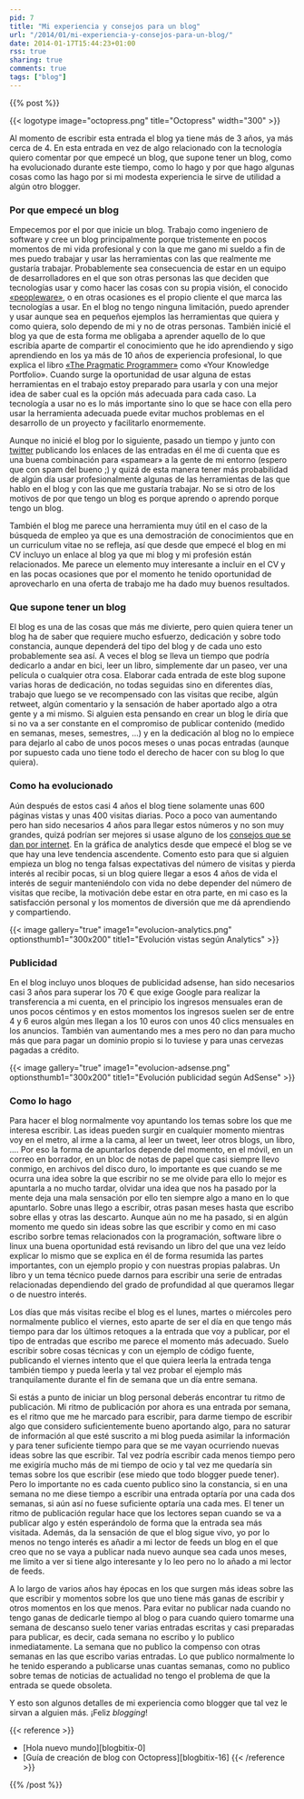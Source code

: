 ```yaml
---
pid: 7
title: "Mi experiencia y consejos para un blog"
url: "/2014/01/mi-experiencia-y-consejos-para-un-blog/"
date: 2014-01-17T15:44:23+01:00
rss: true
sharing: true
comments: true
tags: ["blog"]
---
```


{{% post %}}

{{< logotype image="octopress.png" title="Octopress" width="300" >}}

Al momento de escribir esta entrada el blog ya tiene más de 3 años, ya más cerca de 4. En esta entrada en vez de algo relacionado con la tecnología quiero comentar por que empecé un blog, que supone tener un blog, como ha evolucionado durante este tiempo, como lo hago y por que hago algunas cosas como las hago por si mi modesta experiencia le sirve de utilidad a algún otro blogger.

### Por que empecé un blog
Empecemos por el por que inicie un blog. Trabajo como ingeniero de software y cree un blog principalmente porque tristemente en pocos momentos de mi vida profesional y con la que me gano mi sueldo a fin de mes puedo trabajar y usar las herramientas con las que realmente me gustaría trabajar. Probablemente sea consecuencia de estar en un equipo de desarrolladores en el que son otras personas las que deciden que tecnologías usar y como hacer las cosas con su propia visión, el conocido [«peopleware»](https://es.wikipedia.org/wiki/Peopleware), o en otras ocasiones es el propio cliente el que marca las tecnologías a usar. En el blog no tengo ninguna limitación, puedo aprender y usar aunque sea en pequeños ejemplos las herramientas que quiera y como quiera, solo dependo de mi y no de otras personas. También inicié el blog ya que de esta forma me obligaba a aprender aquello de lo que escribía aparte de compartir el conocimiento que he ido aprendiendo y sigo aprendiendo en los ya más de 10 años de experiencia profesional, lo que explica el libro [«The Pragmatic Programmer»](http://www.amazon.com/The-Pragmatic-Programmer-Journeyman-Master/dp/020161622X) como «Your Knowledge Portfolio». Cuando surge la oportunidad de usar alguna de estas herramientas en el trabajo estoy preparado para usarla y con una mejor idea de saber cual es la opción más adecuada para cada caso. La tecnología a usar no es lo más importante sino lo que se hace con ella pero usar la herramienta adecuada puede evitar muchos problemas en el desarrollo de un proyecto y facilitarlo enormemente.

Aunque no inicié el blog por lo siguiente, pasado un tiempo y junto con [twitter](https://twitter.com/picodotdev/) publicando los enlaces de las entradas en él me di cuenta que es una buena combinación para «spamear» a la gente de mi entorno (espero que con spam del bueno ;) y quizá de esta manera tener más probabilidad de algún día usar profesionalmente algunas de las herramientas de las que hablo en el blog y con las que me gustaría trabajar. No se si otro de los motivos de por que tengo un blog es porque aprendo o aprendo porque tengo un blog.

También el blog me parece una herramienta muy útil en el caso de la búsqueda de empleo ya que es una demostración de conocimientos que en un curriculum vitae no se refleja, así que desde que empecé el blog en mi CV incluyo un enlace al blog ya que mi blog y mi profesión están relacionados. Me parece un elemento muy interesante a incluir en el CV y en las pocas ocasiones que por el momento he tenido oportunidad de aprovecharlo en una oferta de trabajo me ha dado muy buenos resultados.

### Que supone tener un blog
El blog es una de las cosas que más me divierte, pero quien quiera tener un blog ha de saber que requiere mucho esfuerzo, dedicación y sobre todo constancia, aunque dependerá del tipo del blog y de cada uno esto probablemente sea así. A veces el blog se lleva un tiempo que podría dedicarlo a andar en bici, leer un libro, simplemente dar un paseo, ver una película o cualquier otra cosa. Elaborar cada entrada de este blog supone varias horas de dedicación, no todas seguidas sino en diferentes días, trabajo que luego se ve recompensado con las visitas que recibe, algún retweet, algún comentario y la sensación de haber aportado algo a otra gente y a mi mismo. Si alguien esta pensando en crear un blog le diría que si no va a ser constante en el compromiso de publicar contenido (medido en semanas, meses, semestres, ...) y en la dedicación al blog no lo empiece para dejarlo al cabo de unos pocos meses o unas pocas entradas (aunque por supuesto cada uno tiene todo el derecho de hacer con su blog lo que quiera).

### Como ha evolucionado
Aún después de estos casi 4 años el blog tiene solamente unas 600 páginas vistas y unas 400 visitas diarias. Poco a poco van aumentando pero han sido necesarios 4 años para llegar estos números y no son muy grandes, quizá podrían ser mejores si usase alguno de los [consejos que se dan por internet](http://www.marketingguerrilla.es/). En la gráfica de analytics desde que empecé el blog se ve que hay una leve tendencia ascendente. Comento esto para que si alguien empieza un blog no tenga falsas expectativas del número de visitas y pierda interés al recibir pocas, si un blog quiere llegar a esos 4 años de vida el interés de seguir manteniéndolo con vida no debe depender del número de visitas que recibe, la motivación debe estar en otra parte, en mi caso es la satisfacción personal y los momentos de diversión que me dá aprendiendo y compartiendo.

{{< image
    gallery="true"
    image1="evolucion-analytics.png" optionsthumb1="300x200" title1="Evolución vistas según Analytics" >}}

### Publicidad
En el blog incluyo unos bloques de publicidad adsense, han sido necesarios casi 3 años para superar los 70 € que exige Google para realizar la transferencia a mi cuenta, en el principio los ingresos mensuales eran de unos pocos céntimos y en estos momentos los ingresos suelen ser de entre 4 y 6 euros algún mes llegan a los 10 euros con unos 40 clics mensuales en los anuncios. También van aumentando mes a mes pero no dan para mucho más que para pagar un dominio propio si lo tuviese y para unas cervezas pagadas a crédito.

{{< image
    gallery="true"
    image1="evolucion-adsense.png" optionsthumb1="300x200" title1="Evolución publicidad según AdSense" >}}

### Como lo hago
Para hacer el blog normalmente voy apuntando los temas sobre los que me interesa escribir. Las ideas pueden surgir en cualquier momento mientras voy en el metro, al irme a la cama, al leer un tweet, leer otros blogs, un libro, .... Por eso la forma de apuntarlos depende del momento, en el móvil, en un correo en borrador, en un bloc de notas de papel que casi siempre llevo conmigo, en archivos del disco duro, lo importante es que cuando se me ocurra una idea sobre la que escribir no se me olvide para ello lo mejor es apuntarla a no mucho tardar, olvidar una idea que nos ha pasado por la mente deja una mala sensación por ello ten siempre algo a mano en lo que apuntarlo. Sobre unas llego a escribir, otras pasan meses hasta que escribo sobre ellas y otras las descarto. Aunque aún no me ha pasado, si en algún momento me quedo sin ideas sobre las que escribir y como en mi caso escribo sorbre temas relacionados con la programación, software libre o linux una buena oportunidad está revisando un libro del que una vez leído explicar lo mismo que se explica en él de forma resumida las partes importantes, con un ejemplo propio y con nuestras propias palabras. Un libro y un tema técnico puede darnos para escribir una serie de entradas relacionadas dependiendo del grado de profundidad al que queramos llegar o de nuestro interés.

Los días que más visitas recibe el blog es el lunes, martes o miércoles pero normalmente publico el viernes, esto aparte de ser el día en que tengo más tiempo para dar los últimos retoques a la entrada que voy a publicar, por el tipo de entradas que escribo me parece el momento más adecuado. Suelo escribir sobre cosas técnicas y con un ejemplo de código fuente, publicando el viernes intento que el que quiera leerla la entrada tenga también tiempo y pueda leerla y tal vez probar el ejemplo más tranquilamente durante el fin de semana que un día entre semana.

Si estás a punto de iniciar un blog personal deberás encontrar tu ritmo de publicación. Mi ritmo de publicación por ahora es una entrada por semana, es el ritmo que me he marcado para escribir, para darme tiempo de escribir algo que considero suficientemente bueno aportando algo, para no saturar de información al que esté suscrito a mi blog pueda asimilar la información y para tener suficiente tiempo para que se me vayan ocurriendo nuevas ideas sobre las que escribir. Tal vez podría escribir cada menos tiempo pero me exigiría mucho más de mi tiempo de ocio y tal vez me quedaría sin temas sobre los que escribir (ese miedo que todo blogger puede tener). Pero lo importante no es cada cuento publico sino la constancia, si en una semana no me diese tiempo a escribir una entrada optaría por una cada dos semanas, si aún así no fuese suficiente optaría una cada mes. El tener un ritmo de publicación regular hace que los lectores sepan cuando se va a publicar algo y estén esperándolo de forma que la entrada sea más visitada. Además, da la sensación de que el blog sigue vivo, yo por lo menos no tengo interés es añadir a mi lector de feeds un blog en el que creo que no se vaya a publicar nada nuevo aunque sea cada unos meses, me limito a ver si tiene algo interesante y lo leo pero no lo añado a mi lector de feeds.

A lo largo de varios años hay épocas en los que surgen más ideas sobre las que escribir y momentos sobre los que uno tiene más ganas de escribir y otros momentos en los que menos. Para evitar no publicar nada cuando no tengo ganas de dedicarle tiempo al blog o para cuando quiero tomarme una semana de descanso suelo tener varias entradas escritas y casi preparadas para publicar, es decir, cada semana no escribo y lo publico inmediatamente. La semana que no publico la compenso con otras semanas en las que escribo varias entradas. Lo que publico normalmente lo he tenido esperando a publicarse unas cuantas semanas, como no publico sobre temas de noticias de actualidad no tengo el problema de que la entrada se quede obsoleta.

Y esto son algunos detalles de mi experiencia como blogger que tal vez le sirvan a alguien más. ¡Feliz _blogging_!

{{< reference >}}
* [Hola nuevo mundo][blogbitix-0]
* [Guía de creación de blog con Octopress][blogbitix-16]
{{< /reference >}}

{{% /post %}}

